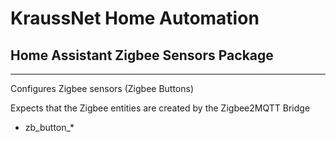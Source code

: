 # KraussNet Home Automation
## Home Assistant Zigbee Sensors Package
---

Configures Zigbee sensors (Zigbee Buttons)

Expects that the Zigbee entities are created by the Zigbee2MQTT Bridge
- zb_button_*
